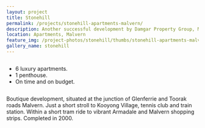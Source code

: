 ```yaml
---
layout: project
title: Stonehill
permalink: /projects/stonehill-apartments-malvern/
description: Another successful development by Damgar Property Group, Melbourne.
location: Apartments, Malvern
feature_img: /project-photos/stonehill/thumbs/stonehill-apartments-malvern-01.jpg
gallery_name: stonehill
---
```


<div class="row project-detail-content">
  <div class="small-11 medium-10 medium-offset-1 columns">
    <div class="row">
      <div class="medium-5 columns">
        <div class="column">
          <ul class="project-detail-key-points">
            <li>6 luxury apartments.</li>
            <li>1 penthouse.</li>
            <li>On time and on budget.</li>
          </ul>
        </div>
      </div>
      <div class="medium-5 columns float-left">
        <div class="column">
          <p>Boutique development, situated at the junction of Glenferrie and Toorak roads Malvern. Just a short stroll to Kooyong Village, tennis club and train station. Within a short tram ride to vibrant Armadale and Malvern shopping strips. Completed in 2000.</p>
        </div>
      </div>
    </div>
  </div>
</div>

